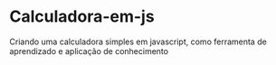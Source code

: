 # Calculadora-em-js
Criando uma calculadora simples em javascript, como ferramenta de aprendizado e aplicação de conhecimento
